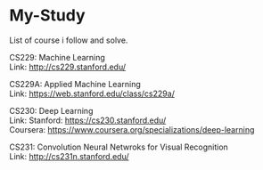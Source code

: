 # My-Study

List of course i follow and solve.

CS229: Machine Learning \
Link: http://cs229.stanford.edu/

CS229A: Applied Machine Learning\
Link: https://web.stanford.edu/class/cs229a/

CS230: Deep Learning\
Link:
Stanford: https://cs230.stanford.edu/ \
Coursera: https://www.coursera.org/specializations/deep-learning

CS231: Convolution Neural Netwroks for Visual Recognition\
Link: http://cs231n.stanford.edu/

